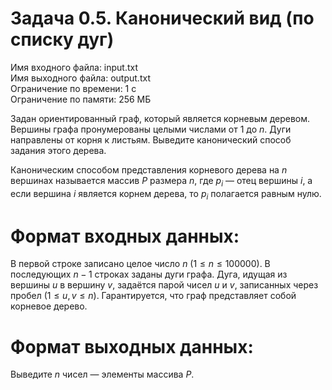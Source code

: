 # Задача 0.5. Канонический вид (по списку дуг)
Имя входного файла: input.txt                                                                                                   
Имя выходного файла: output.txt                                                                                                 
Ограничение по времени: 1 с                                                                                                     
Ограничение по памяти: 256 МБ                                                                                                   

Задан ориентированный граф, который является корневым деревом. Вершины графа пронумерованы целыми числами от $1$ до $n$. Дуги направлены от корня к листьям. Выведите канонический способ задания этого дерева.

Каноническим способом представления корневого дерева на $n$ вершинах называется массив $P$ размера $n$, где $p_i$ — отец вершины $i$, а если вершина $i$ является корнем дерева, то $p_i$ полагается равным нулю.

# Формат входных данных:

В первой строке записано целое число $n$ $(1 ≤ n ≤ 100 000)$. В последующих $n − 1$ строках заданы дуги графа. Дуга, идущая из вершины $u$ в вершину $v$, задаётся парой чисел $u$ и $v$, записанных через пробел $(1 ≤ u, v ≤ n)$. Гарантируется, что граф представляет собой корневое дерево.

# Формат выходных данных:

Выведите $n$ чисел — элементы массива $P$.